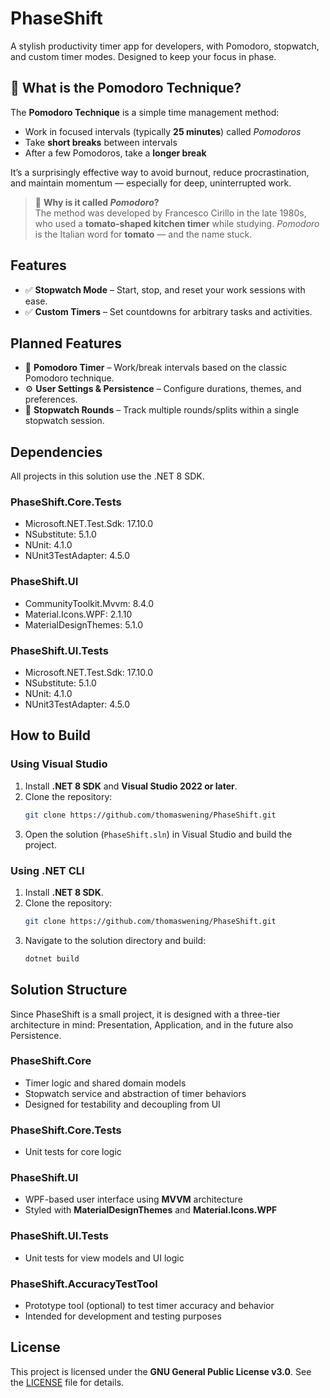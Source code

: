# PhaseShift
A stylish productivity timer app for developers, with Pomodoro, stopwatch, and custom timer modes. Designed to keep your focus in phase.

## 🍅 What is the Pomodoro Technique?

The **Pomodoro Technique** is a simple time management method:
- Work in focused intervals (typically **25 minutes**) called _Pomodoros_
- Take **short breaks** between intervals
- After a few Pomodoros, take a **longer break**

It’s a surprisingly effective way to avoid burnout, reduce procrastination, and maintain momentum — especially for deep, uninterrupted work.

> 🧐 **Why is it called _Pomodoro_?**  
> The method was developed by Francesco Cirillo in the late 1980s, who used a **tomato-shaped kitchen timer** while studying. _Pomodoro_ is the Italian word for **tomato** — and the name stuck.

## Features

- ✅ **Stopwatch Mode** – Start, stop, and reset your work sessions with ease.
- ✅ **Custom Timers** – Set countdowns for arbitrary tasks and activities.  

## Planned Features

- 🍅 **Pomodoro Timer** – Work/break intervals based on the classic Pomodoro technique.
- ⚙️ **User Settings & Persistence** – Configure durations, themes, and preferences.  
- 🔁 **Stopwatch Rounds** – Track multiple rounds/splits within a single stopwatch session.

## Dependencies
All projects in this solution use the .NET 8 SDK.

### PhaseShift.Core.Tests
- Microsoft.NET.Test.Sdk: 17.10.0  
- NSubstitute: 5.1.0  
- NUnit: 4.1.0  
- NUnit3TestAdapter: 4.5.0  

### PhaseShift.UI
- CommunityToolkit.Mvvm: 8.4.0  
- Material.Icons.WPF: 2.1.10  
- MaterialDesignThemes: 5.1.0  

### PhaseShift.UI.Tests
- Microsoft.NET.Test.Sdk: 17.10.0  
- NSubstitute: 5.1.0  
- NUnit: 4.1.0  
- NUnit3TestAdapter: 4.5.0  

## How to Build

### Using Visual Studio

1. Install **.NET 8 SDK** and **Visual Studio 2022 or later**.  
2. Clone the repository:  
   ```sh
   git clone https://github.com/thomaswening/PhaseShift.git
   ```
3. Open the solution (`PhaseShift.sln`) in Visual Studio and build the project.

### Using .NET CLI

1. Install **.NET 8 SDK**.  
2. Clone the repository:  
   ```sh
   git clone https://github.com/thomaswening/PhaseShift.git
   ```
3. Navigate to the solution directory and build:  
   ```sh
   dotnet build
   ```

## Solution Structure

Since PhaseShift is a small project, it is designed with a three-tier architecture in mind: Presentation, Application, and in the future also Persistence.

### PhaseShift.Core

- Timer logic and shared domain models  
- Stopwatch service and abstraction of timer behaviors  
- Designed for testability and decoupling from UI

### PhaseShift.Core.Tests

- Unit tests for core logic

### PhaseShift.UI

- WPF-based user interface using **MVVM** architecture  
- Styled with **MaterialDesignThemes** and **Material.Icons.WPF**

### PhaseShift.UI.Tests

- Unit tests for view models and UI logic

### PhaseShift.AccuracyTestTool

- Prototype tool (optional) to test timer accuracy and behavior  
- Intended for development and testing purposes

## License

This project is licensed under the **GNU General Public License v3.0**. See the [LICENSE](LICENSE) file for details.
